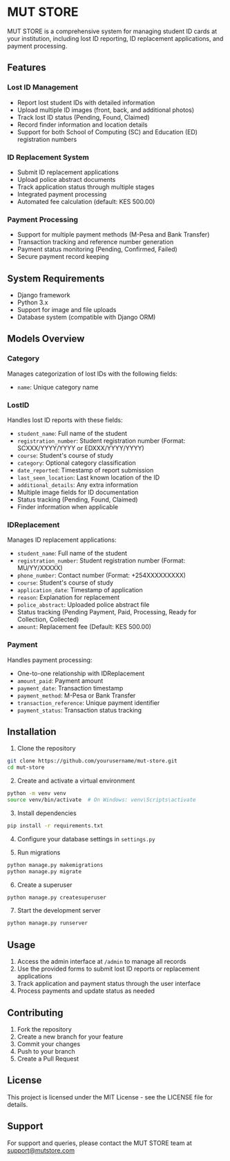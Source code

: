# MUT STORE

MUT STORE is a comprehensive system for managing student ID cards at your institution, including lost ID reporting, ID replacement applications, and payment processing.

## Features

### Lost ID Management
- Report lost student IDs with detailed information
- Upload multiple ID images (front, back, and additional photos)
- Track lost ID status (Pending, Found, Claimed)
- Record finder information and location details
- Support for both School of Computing (SC) and Education (ED) registration numbers

### ID Replacement System
- Submit ID replacement applications
- Upload police abstract documents
- Track application status through multiple stages
- Integrated payment processing
- Automated fee calculation (default: KES 500.00)

### Payment Processing
- Support for multiple payment methods (M-Pesa and Bank Transfer)
- Transaction tracking and reference number generation
- Payment status monitoring (Pending, Confirmed, Failed)
- Secure payment record keeping

## System Requirements

- Django framework
- Python 3.x
- Support for image and file uploads
- Database system (compatible with Django ORM)

## Models Overview

### Category
Manages categorization of lost IDs with the following fields:
- `name`: Unique category name

### LostID
Handles lost ID reports with these fields:
- `student_name`: Full name of the student
- `registration_number`: Student registration number (Format: SCXXX/YYYY/YYYY or EDXXX/YYYY/YYYY)
- `course`: Student's course of study
- `category`: Optional category classification
- `date_reported`: Timestamp of report submission
- `last_seen_location`: Last known location of the ID
- `additional_details`: Any extra information
- Multiple image fields for ID documentation
- Status tracking (Pending, Found, Claimed)
- Finder information when applicable

### IDReplacement
Manages ID replacement applications:
- `student_name`: Full name of the student
- `registration_number`: Student registration number (Format: MU/YY/XXXXX)
- `phone_number`: Contact number (Format: +254XXXXXXXXX)
- `course`: Student's course of study
- `application_date`: Timestamp of application
- `reason`: Explanation for replacement
- `police_abstract`: Uploaded police abstract file
- Status tracking (Pending Payment, Paid, Processing, Ready for Collection, Collected)
- `amount`: Replacement fee (Default: KES 500.00)

### Payment
Handles payment processing:
- One-to-one relationship with IDReplacement
- `amount_paid`: Payment amount
- `payment_date`: Transaction timestamp
- `payment_method`: M-Pesa or Bank Transfer
- `transaction_reference`: Unique payment identifier
- `payment_status`: Transaction status tracking

## Installation

1. Clone the repository
```bash
git clone https://github.com/yourusername/mut-store.git
cd mut-store
```

2. Create and activate a virtual environment
```bash
python -m venv venv
source venv/bin/activate  # On Windows: venv\Scripts\activate
```

3. Install dependencies
```bash
pip install -r requirements.txt
```

4. Configure your database settings in `settings.py`

5. Run migrations
```bash
python manage.py makemigrations
python manage.py migrate
```

6. Create a superuser
```bash
python manage.py createsuperuser
```

7. Start the development server
```bash
python manage.py runserver
```

## Usage

1. Access the admin interface at `/admin` to manage all records
2. Use the provided forms to submit lost ID reports or replacement applications
3. Track application and payment status through the user interface
4. Process payments and update status as needed

## Contributing

1. Fork the repository
2. Create a new branch for your feature
3. Commit your changes
4. Push to your branch
5. Create a Pull Request

## License

This project is licensed under the MIT License - see the LICENSE file for details.

## Support

For support and queries, please contact the MUT STORE team at support@mutstore.com